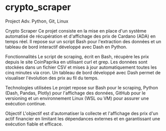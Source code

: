 # crypto_scraper

Project Adv. Python, Git, Linux 

Crypto Scraper
Ce projet consiste en la mise en place d'un système automatisé de récupération et d'affichage des prix de Cardano (ADA) en temps réel. Il repose sur un script Bash pour l'extraction des données et un tableau de bord interactif développé avec Dash en Python.

Fonctionnalités
Le script de scraping, écrit en Bash, récupère les prix depuis le site CoinPaprika en utilisant curl et grep. Les données sont stockées dans un fichier CSV et mises à jour automatiquement toutes les cinq minutes via cron. Un tableau de bord développé avec Dash permet de visualiser l'évolution des prix au fil du temps.

Technologies utilisées
Le projet repose sur Bash pour le scraping, Python (Dash, Pandas, Plotly) pour l'affichage des données, GitHub pour le versioning et un environnement Linux (WSL ou VM) pour assurer une exécution continue.

Objectif
L'objectif est d'automatiser la collecte et l'affichage des prix d'un actif financier en limitant les dépendances externes et en garantissant une exécution fiable et efficace.
